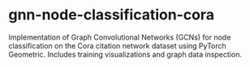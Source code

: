 # gnn-node-classification-cora
Implementation of Graph Convolutional Networks (GCNs) for node classification on the Cora citation network dataset using PyTorch Geometric. Includes training visualizations and graph data inspection.
